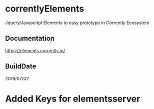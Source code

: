 # correntlyElements
Jquery/Javascript Elements to easy prototype in Corrently Ecosystem

## Documentation
https://elements.corrently.io/

## BuildDate
2019/07/02

# Added Keys for elementsserver
